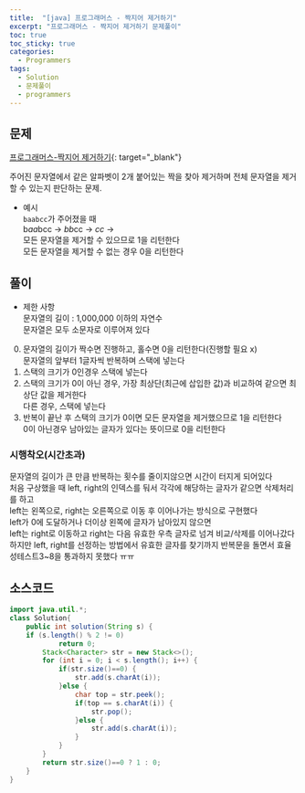 ```yaml
---
title:  "[java] 프로그래머스 - 짝지어 제거하기"
excerpt: "프로그래머스 - 짝지어 제거하기 문제풀이"
toc: true
toc_sticky: true
categories:
  - Programmers
tags:
  - Solution
  - 문제풀이
  - programmers
---
```

## 문제  
[프로그래머스-짝지어 제거하기](https://programmers.co.kr/learn/courses/30/lessons/12973?language=java){: target="_blank"}  

주어진 문자열에서 같은 알파벳이 2개 붙어있는 짝을 찾아 제거하며 전체 문자열을 제거할 수 있는지 판단하는 문제.

* 예시  
`baabcc`가 주어졌을 때  
b*aa*bcc -> *bb*cc -> *cc* ->  
모든 문자열을 제거할 수 있으므로 1을 리턴한다  
모든 문자열을 제거할 수 없는 경우 0을 리턴한다  

## 풀이  
* 제한 사항  
문자열의 길이 : 1,000,000 이하의 자연수  
문자열은 모두 소문자로 이루어져 있다  

0. 문자열의 길이가 짝수면 진행하고, 홀수면 0을 리턴한다(진행할 필요 x)  
문자열의 앞부터 1글자씩 반복하며 스택에 넣는다  
1. 스택의 크기가 0인경우 스택에 넣는다
2. 스택의 크기가 0이 아닌 경우, 가장 최상단(최근에 삽입한 값)과 비교하여 같으면 최상단 값을 제거한다  
다른 경우, 스택에 넣는다  
3. 반복이 끝난 후 스택의 크기가 0이면 모든 문자열을 제거했으므로 1을 리턴한다  
0이 아닌경우 남아있는 글자가 있다는 뜻이므로 0을 리턴한다  

### 시행착오(시간초과)  
문자열의 길이가 큰 만큼 반복하는 횟수를 줄이지않으면 시간이 터지게 되어있다  
처음 구상했을 때 left, right의 인덱스를 둬서 각각에 해당하는 글자가 같으면 삭제처리를 하고  
left는 왼쪽으로, right는 오른쪽으로 이동 후 이어나가는 방식으로 구현했다  
left가 0에 도달하거나 더이상 왼쪽에 글자가 남아있지 않으면  
left는 right로 이동하고 right는 다음 유효한 우측 글자로 넘겨 비교/삭제를 이어나갔다  
하지만 left, right를 선정하는 방법에서 유효한 글자를 찾기까지 반복문을 돌면서 효율성테스트3~8을 통과하지 못했다 ㅠㅠ  


## 소스코드  

```java
import java.util.*;
class Solution{
	public int solution(String s) {
	if (s.length() % 2 != 0)
			return 0;
		Stack<Character> str = new Stack<>();
		for (int i = 0; i < s.length(); i++) {
			if(str.size()==0) {
				str.add(s.charAt(i));
			}else {
				char top = str.peek();
				if(top == s.charAt(i)) {
					str.pop();
				}else {
					str.add(s.charAt(i));
				}
			}
		}
		return str.size()==0 ? 1 : 0;
	}
}
```